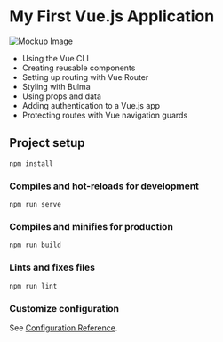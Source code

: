 # My First Vue.js Application

![Mockup Image]('./public/mockup.png)

- Using the Vue CLI
- Creating reusable components
- Setting up routing with Vue Router
- Styling with Bulma
- Using props and data
- Adding authentication to a Vue.js app
- Protecting routes with Vue navigation guards

## Project setup
```
npm install
```

### Compiles and hot-reloads for development
```
npm run serve
```

### Compiles and minifies for production
```
npm run build
```

### Lints and fixes files
```
npm run lint
```

### Customize configuration
See [Configuration Reference](https://cli.vuejs.org/config/).

